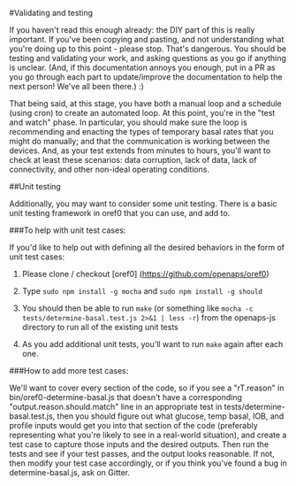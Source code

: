 #Validating and testing

If you haven't read this enough already: the DIY part of this is really important. If you've been copying and pasting, and not understanding what you're doing up to this point - please stop. That's dangerous. You should be testing and validating your work, and asking questions as you go if anything is unclear. (And, if this documentation annoys you enough, put in a PR as you go through each part to update/improve the documentation to help the next person! We've all been there.) :)

That being said, at this stage, you have both a manual loop and a schedule (using cron) to create an automated loop. At this point, you're in the "test and watch" phase. In particular, you should make sure the loop is recommending and enacting the types of temporary basal rates that you might do manually; and that the communication is working between the devices. And, as your test extends from minutes to hours, you'll want to check at least these scenarios: data corruption, lack of data, lack of connectivity, and other non-ideal operating conditions.

##Unit testing

Additionally, you may want to consider some unit testing. There is a basic unit testing framework in oref0 that you can use, and add to. 

###To help with unit test cases:

If you'd like to help out with defining all the desired behaviors in the form of unit test cases:

1) Please clone / checkout [oref0] (https://github.com/openaps/oref0)

2) Type `sudo npm install -g mocha` and `sudo npm install -g should`

3) You should then be able to run `make` (or something like `mocha -c tests/determine-basal.test.js 2>&1 | less -r`) from the openaps-js directory to run all of the existing unit tests

4) As you add additional unit tests, you'll want to run `make` again after each one. 

###How to add more test cases:
 
We'll want to cover every section of the code, so if you see a "rT.reason" in bin/oref0-determine-basal.js that doesn't have a corresponding "output.reason.should.match" line in an appropriate test in tests/determine-basal.test.js, then you should figure out what glucose, temp basal, IOB, and profile inputs would get you into that section of the code (preferably representing what you're likely to see in a real-world situation), and create a test case to capture those inputs and the desired outputs.  Then run the tests and see if your test passes, and the output looks reasonable.  If not, then modify your test case accordingly, or if you think you've found a bug in determine-basal.js, ask on Gitter.
